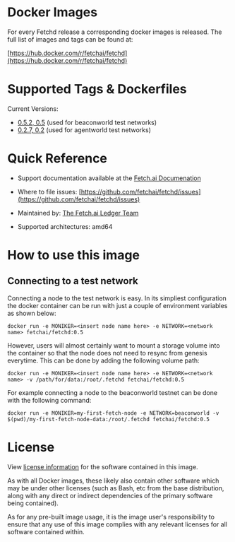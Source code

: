 # Docker Images

For every Fetchd release a corresponding docker images is released. The full list of images and tags can be found at:

[https://hub.docker.com/r/fetchai/fetchd](https://hub.docker.com/r/fetchai/fetchd)

# Supported Tags & Dockerfiles

Current Versions:

* [0.5.2, 0.5](https://github.com/fetchai/fetchd/blob/v0.5.2/Dockerfile) (used for beaconworld test networks)
* [0.2.7, 0.2](https://github.com/fetchai/fetchd/blob/v0.2.7/Dockerfile) (used for agentworld test networks)

# Quick Reference

* Support documentation available at the [Fetch.ai Documenation](https://docs.fetch.ai/)

* Where to file issues: [https://github.com/fetchai/fetchd/issues](https://github.com/fetchai/fetchd/issues)

* Maintained by: [The Fetch.ai Ledger Team](https://github.com/fetchai/fetchd)

* Supported architectures: amd64

# How to use this image

## Connecting to a test network

Connecting a node to the test network is easy. In its simpliest configuration the docker container can be run with just a couple of environment variables as shown below:

    docker run -e MONIKER=<insert node name here> -e NETWORK=<network name> fetchai/fetchd:0.5

However, users will almost certainly want to mount a storage volume into the container so that the node does not need to resync from genesis everytime. This can be done by adding the following volume path:

    docker run -e MONIKER=<insert node name here> -e NETWORK=<network name> -v /path/for/data:/root/.fetchd fetchai/fetchd:0.5

For example connecting a node to the beaconworld testnet can be done with the following command:

    docker run -e MONIKER=my-first-fetch-node -e NETWORK=beaconworld -v $(pwd)/my-first-fetch-node-data:/root/.fetchd fetchai/fetchd:0.5

# License

View [license information](https://github.com/fetchai/fetchd/blob/master/LICENSE) for the software contained in this image.

As with all Docker images, these likely also contain other software which may be under other licenses (such as Bash, etc from the base distribution, along with any direct or indirect dependencies of the primary software being contained).

As for any pre-built image usage, it is the image user's responsibility to ensure that any use of this image complies with any relevant licenses for all software contained within.
